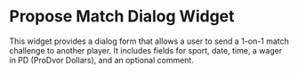 # Propose Match Dialog Widget

This widget provides a dialog form that allows a user to send a 1-on-1 match challenge to another player. It includes fields for sport, date, time, a wager in PD (ProDvor Dollars), and an optional comment.
